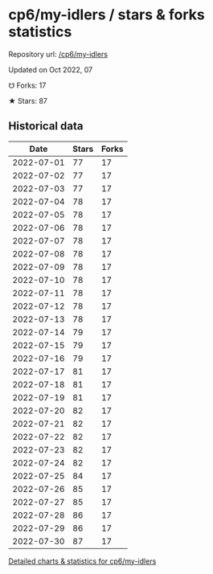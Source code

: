 # cp6/my-idlers / stars & forks statistics

Repository url: [/cp6/my-idlers](https://github.com/cp6/my-idlers)

Updated on Oct 2022, 07

☋ Forks: 17

★ Stars: 87

## Historical data
| Date | Stars | Forks |
|------|-------|-------|
| 2022-07-01 | 77 | 17 | 
| 2022-07-02 | 77 | 17 | 
| 2022-07-03 | 77 | 17 | 
| 2022-07-04 | 78 | 17 | 
| 2022-07-05 | 78 | 17 | 
| 2022-07-06 | 78 | 17 | 
| 2022-07-07 | 78 | 17 | 
| 2022-07-08 | 78 | 17 | 
| 2022-07-09 | 78 | 17 | 
| 2022-07-10 | 78 | 17 | 
| 2022-07-11 | 78 | 17 | 
| 2022-07-12 | 78 | 17 | 
| 2022-07-13 | 78 | 17 | 
| 2022-07-14 | 79 | 17 | 
| 2022-07-15 | 79 | 17 | 
| 2022-07-16 | 79 | 17 | 
| 2022-07-17 | 81 | 17 | 
| 2022-07-18 | 81 | 17 | 
| 2022-07-19 | 81 | 17 | 
| 2022-07-20 | 82 | 17 | 
| 2022-07-21 | 82 | 17 | 
| 2022-07-22 | 82 | 17 | 
| 2022-07-23 | 82 | 17 | 
| 2022-07-24 | 82 | 17 | 
| 2022-07-25 | 84 | 17 | 
| 2022-07-26 | 85 | 17 | 
| 2022-07-27 | 85 | 17 | 
| 2022-07-28 | 86 | 17 | 
| 2022-07-29 | 86 | 17 | 
| 2022-07-30 | 87 | 17 | 


[Detailed charts & statistics for cp6/my-idlers](https://reviewgithub.com/rep/cp6/my-idlers)
